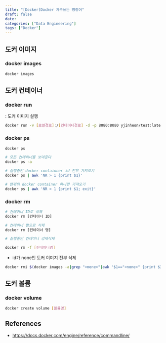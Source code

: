```yaml
---
title: "[Docker]Docker 자주쓰는 명령어"
draft: false
date:
categories: ["Data Engineering"]
tags: ["Docker"]
---
```


## 도커 이미지

### docker images

```bash
docker images
```

## 도커 컨테이너

### docker run

: 도커 이미지 실행

```bash
docker run -v [로컬경로]:/[컨테이너경로] -d -p 8080:8080 yjinheon/test:latest
```

### docker ps

```bash
docker ps

# 모든 컨테이너를 보여준다
docker ps -a
```

```bash
# 실행중인 docker containner id 전부 가져오기
docker ps | awk 'NR > 1 {print $1}'

# 맨위의 docker container 하나만 가져오기
docker ps | awk 'NR > 1 {print $1; exit}'
```

### docker rm

```bash
# 컨테이너 ID로 삭제
docker rm [컨테이너 ID]

# 컨테이너 명으로 삭제
docker rm [컨네이너 명]

# 실행중인 컨테이너 강제삭제

docker rm -f [컨테이너명]
```

- id가 none인 도커 이미지 전부 삭제

```bash
docker rmi $(docker images -a|grep "<none>"|awk '$1=="<none>" {print $3}')
```

## 도커 볼륨

### docker volume

```bash
docker create volume [볼륨명]
```

## References

- <https://docs.docker.com/engine/reference/commandline/>
